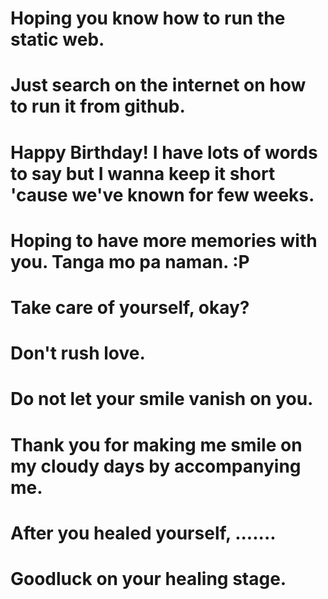 # Hoping you know how to run the static web. 
# Just search on the internet on how to run it from github.
#
# Happy Birthday! I have lots of words to say but I wanna keep it short 'cause we've known for few weeks. 
# Hoping to have more memories with you. Tanga mo pa naman. :P
# Take care of yourself, okay? 
# Don't rush love. 
# Do not let your smile vanish on you.
# Thank you for making me smile on my cloudy days by accompanying me.
# After you healed yourself, .......
# Goodluck on your healing stage.


